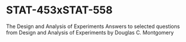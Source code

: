 # STAT-453xSTAT-558
The Design and Analysis of Experiments
Answers to selected questions from Design and Analysis of Experiments by Douglas C. Montgomery
